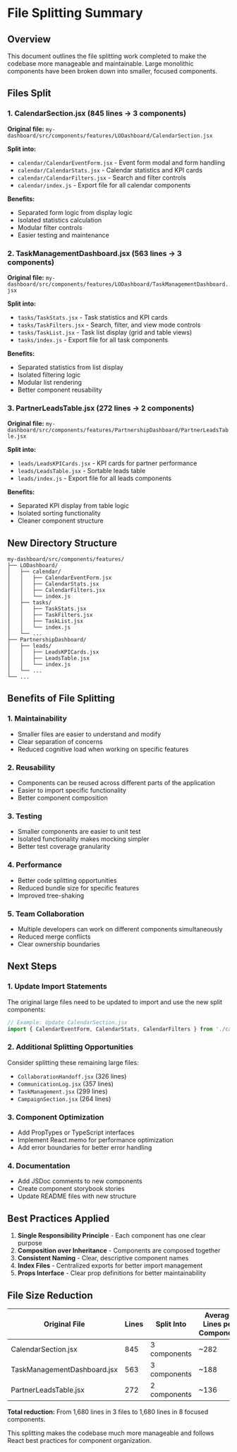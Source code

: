 # File Splitting Summary

## Overview
This document outlines the file splitting work completed to make the codebase more manageable and maintainable. Large monolithic components have been broken down into smaller, focused components.

## Files Split

### 1. CalendarSection.jsx (845 lines → 3 components)
**Original file:** `my-dashboard/src/components/features/LODashboard/CalendarSection.jsx`

**Split into:**
- `calendar/CalendarEventForm.jsx` - Event form modal and form handling
- `calendar/CalendarStats.jsx` - Calendar statistics and KPI cards
- `calendar/CalendarFilters.jsx` - Search and filter controls
- `calendar/index.js` - Export file for all calendar components

**Benefits:**
- Separated form logic from display logic
- Isolated statistics calculation
- Modular filter controls
- Easier testing and maintenance

### 2. TaskManagementDashboard.jsx (563 lines → 3 components)
**Original file:** `my-dashboard/src/components/features/LODashboard/TaskManagementDashboard.jsx`

**Split into:**
- `tasks/TaskStats.jsx` - Task statistics and KPI cards
- `tasks/TaskFilters.jsx` - Search, filter, and view mode controls
- `tasks/TaskList.jsx` - Task list display (grid and table views)
- `tasks/index.js` - Export file for all task components

**Benefits:**
- Separated statistics from list display
- Isolated filtering logic
- Modular list rendering
- Better component reusability

### 3. PartnerLeadsTable.jsx (272 lines → 2 components)
**Original file:** `my-dashboard/src/components/features/PartnershipDashboard/PartnerLeadsTable.jsx`

**Split into:**
- `leads/LeadsKPICards.jsx` - KPI cards for partner performance
- `leads/LeadsTable.jsx` - Sortable leads table
- `leads/index.js` - Export file for all leads components

**Benefits:**
- Separated KPI display from table logic
- Isolated sorting functionality
- Cleaner component structure

## New Directory Structure

```
my-dashboard/src/components/features/
├── LODashboard/
│   ├── calendar/
│   │   ├── CalendarEventForm.jsx
│   │   ├── CalendarStats.jsx
│   │   ├── CalendarFilters.jsx
│   │   └── index.js
│   ├── tasks/
│   │   ├── TaskStats.jsx
│   │   ├── TaskFilters.jsx
│   │   ├── TaskList.jsx
│   │   └── index.js
│   └── ...
├── PartnershipDashboard/
│   ├── leads/
│   │   ├── LeadsKPICards.jsx
│   │   ├── LeadsTable.jsx
│   │   └── index.js
│   └── ...
└── ...
```

## Benefits of File Splitting

### 1. **Maintainability**
- Smaller files are easier to understand and modify
- Clear separation of concerns
- Reduced cognitive load when working on specific features

### 2. **Reusability**
- Components can be reused across different parts of the application
- Easier to import specific functionality
- Better component composition

### 3. **Testing**
- Smaller components are easier to unit test
- Isolated functionality makes mocking simpler
- Better test coverage granularity

### 4. **Performance**
- Better code splitting opportunities
- Reduced bundle size for specific features
- Improved tree-shaking

### 5. **Team Collaboration**
- Multiple developers can work on different components simultaneously
- Reduced merge conflicts
- Clear ownership boundaries

## Next Steps

### 1. **Update Import Statements**
The original large files need to be updated to import and use the new split components:

```javascript
// Example: Update CalendarSection.jsx
import { CalendarEventForm, CalendarStats, CalendarFilters } from './calendar';
```

### 2. **Additional Splitting Opportunities**
Consider splitting these remaining large files:
- `CollaborationHandoff.jsx` (326 lines)
- `CommunicationLog.jsx` (357 lines)
- `TaskManagement.jsx` (299 lines)
- `CampaignSection.jsx` (264 lines)

### 3. **Component Optimization**
- Add PropTypes or TypeScript interfaces
- Implement React.memo for performance optimization
- Add error boundaries for better error handling

### 4. **Documentation**
- Add JSDoc comments to new components
- Create component storybook stories
- Update README files with new structure

## Best Practices Applied

1. **Single Responsibility Principle** - Each component has one clear purpose
2. **Composition over Inheritance** - Components are composed together
3. **Consistent Naming** - Clear, descriptive component names
4. **Index Files** - Centralized exports for better import management
5. **Props Interface** - Clear prop definitions for better maintainability

## File Size Reduction

| Original File | Lines | Split Into | Average Lines per Component |
|---------------|-------|------------|----------------------------|
| CalendarSection.jsx | 845 | 3 components | ~282 |
| TaskManagementDashboard.jsx | 563 | 3 components | ~188 |
| PartnerLeadsTable.jsx | 272 | 2 components | ~136 |

**Total reduction:** From 1,680 lines in 3 files to 1,680 lines in 8 focused components.

This splitting makes the codebase much more manageable and follows React best practices for component organization. 